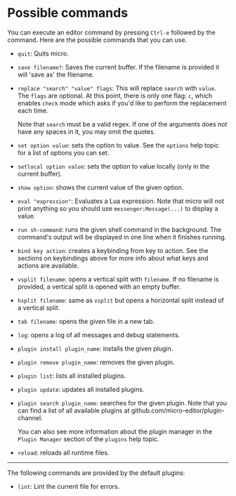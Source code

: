 # Possible commands

You can execute an editor command by pressing `Ctrl-e` followed by the command.
Here are the possible commands that you can use.

* `quit`: Quits micro.

* `save filename?`: Saves the current buffer. If the filename is provided it will
   'save as' the filename.

* `replace "search" "value" flags`: This will replace `search` with `value`. 
   The `flags` are optional.
   At this point, there is only one flag: `c`, which enables `check` mode 
   which asks if you'd like to perform the replacement each time.

   Note that `search` must be a valid regex.  If one of the arguments
   does not have any spaces in it, you may omit the quotes.

* `set option value`: sets the option to value. See the `options` help topic
   for a list of options you can set.

* `setlocal option value`: sets the option to value locally (only in the current
   buffer).

* `show option`: shows the current value of the given option.

* `eval "expression"`: Evaluates a Lua expression. Note that micro will not
   print anything so you should use `messenger:Message(...)` to display a
   value.

* `run sh-command`: runs the given shell command in the background. The 
   command's output will be displayed in one line when it finishes running.

* `bind key action`: creates a keybinding from key to action. See the sections on
   keybindings above for more info about what keys and actions are available.

* `vsplit filename`: opens a vertical split with `filename`. If no filename is
   provided, a vertical split is opened with an empty buffer.

* `hsplit filename`: same as `vsplit` but opens a horizontal split instead of
   a vertical split.

* `tab filename`: opens the given file in a new tab.

* `log`: opens a log of all messages and debug statements.

* `plugin install plugin_name`: installs the given plugin.

* `plugin remove plugin_name`: removes the given plugin.

* `plugin list`: lists all installed plugins.

* `plugin update`: updates all installed plugins.

* `plugin search plugin_name`: searches for the given plugin.
   Note that you can find a list of all available plugins at
   github.com/micro-editor/plugin-channel.

   You can also see more information about the plugin manager
   in the `Plugin Manager` section of the `plugins` help topic.

* `reload`: reloads all runtime files.

---

The following commands are provided by the default plugins:

* `lint`: Lint the current file for errors.
